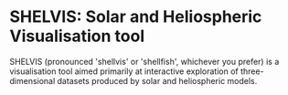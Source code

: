 SHELVIS: Solar and Heliospheric Visualisation tool
==================================================

SHELVIS (pronounced 'shellvis' or 'shellfish', whichever you prefer) is a visualisation tool aimed 
primarily at interactive exploration of three-dimensional datasets produced by solar and heliospheric models.

